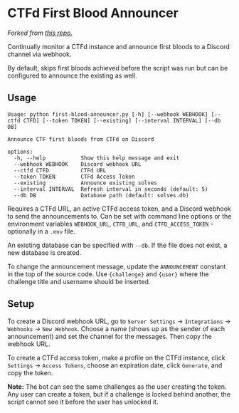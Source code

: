 # CTFd First Blood Announcer

*Forked from [this repo.](https://github.com/Nissen96/First-Blood-Announcer)*

Continually monitor a CTFd instance and announce first bloods to a Discord channel via webhook.

By default, skips first bloods achieved before the script was run but can be configured to announce the existing as well.

## Usage

```
Usage: python first-blood-announcer.py [-h] [--webhook WEBHOOK] [--ctfd CTFD] [--token TOKEN] [--existing] [--interval INTERVAL] [--db DB]

Announce CTF first bloods from CTFd on Discord

options:
  -h, --help           Show this help message and exit
  --webhook WEBHOOK    Discord webhook URL
  --ctfd CTFD          CTFd URL
  --token TOKEN        CTFd Access Token
  --existing           Announce existing solves
  --interval INTERVAL  Refresh interval in seconds (default: 5)
  --db DB              Database path (default: solves.db)
```

Requires a CTFd URL, an active CTFd access token, and a Discord webhook to send the announcements to.
Can be set with command line options or the environment variables `WEBHOOK_URL`, `CTFD_URL`, and `CTFD_ACCESS_TOKEN` - optionally in a `.env` file.

An existing database can be specified with `--db`. If the file does not exist, a new database is created.

To change the announcement message, update the `ANNOUNCEMENT` constant in the top of the source code.
Use `{challenge}` and `{user}` where the challenge title and username should be inserted.

## Setup

To create a Discord webhook URL, go to `Server Settings` -> `Integrations` -> `Webhooks` -> `New Webhook`.
Choose a name (shows up as the sender of each announcement) and set the channel for the messages. Then copy the webhook URL.

To create a CTFd access token, make a profile on the CTFd instance, click `Settings` -> `Access Tokens`, choose an expiration date, click `Generate`, and copy the token.

**Note:** The bot can see the same challenges as the user creating the token.
Any user can create a token, but if a challenge is locked behind another, the script cannot see it before the user has unlocked it.